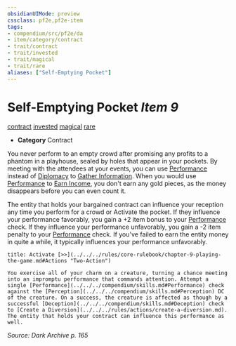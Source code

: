 ```yaml
---
obsidianUIMode: preview
cssclass: pf2e,pf2e-item
tags:
- compendium/src/pf2e/da
- item/category/contract
- trait/contract
- trait/invested
- trait/magical
- trait/rare
aliases: ["Self-Emptying Pocket"]
---
```

# Self-Emptying Pocket *Item 9*  
[contract](../../../Rules/traits/contract-lol.md)  [invested](../../../Rules/traits/invested.md)  [magical](../../../Rules/traits/magical.md)  [rare](../../../Rules/traits/rare.md)  

- **Category** Contract

You never perform to an empty crowd after promising any profits to a phantom in a playhouse, sealed by holes that appear in your pockets. By meeting with the attendees at your events, you can use [Performance](../../skills.md#Performance) instead of [Diplomacy](../../skills.md#Diplomacy) to [Gather Information](../../../Rules/actions/gather-information.md). When you would use [Performance](../../skills.md#Performance) to [Earn Income](../../../Rules/actions/earn-income.md), you don't earn any gold pieces, as the money disappears before you can even count it.

The entity that holds your bargained contract can influence your reception any time you perform for a crowd or Activate the pocket. If they influence your performance favorably, you gain a +2 item bonus to your [Performance](../../skills.md#Performance) check. If they influence your performance unfavorably, you gain a -2 item penalty to your [Performance](../../skills.md#Performance) check. If you've failed to earn the entity money in quite a while, it typically influences your performance unfavorably.

```ad-embed-ability
title: Activate [>>](../../../rules/core-rulebook/chapter-9-playing-the-game.md#Actions "Two-Action")

You exercise all of your charm on a creature, turning a chance meeting into an impromptu performance that commands attention. Attempt a single [Performance](../../../compendium/skills.md#Performance) check against the [Perception](../../../compendium/skills.md#Perception) DC of the creature. On a success, the creature is affected as though by a successful [Deception](../../../compendium/skills.md#Deception) check to [Create a Diversion](../../../rules/actions/create-a-diversion.md). The entity that holds your contract can influence this performance as well.
```

*Source: Dark Archive p. 165*

